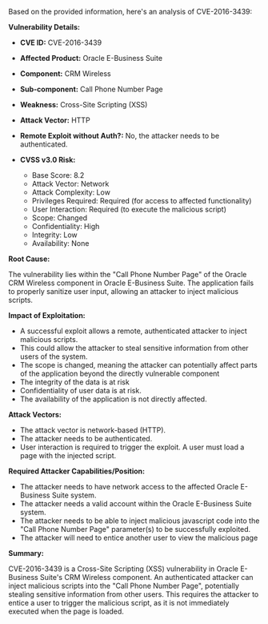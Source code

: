 Based on the provided information, here's an analysis of CVE-2016-3439:

**Vulnerability Details:**

*   **CVE ID:** CVE-2016-3439
*   **Affected Product:** Oracle E-Business Suite
*   **Component:** CRM Wireless
*   **Sub-component:** Call Phone Number Page

*   **Weakness:** Cross-Site Scripting (XSS)
*  **Attack Vector:** HTTP
*   **Remote Exploit without Auth?:** No, the attacker needs to be authenticated.
*   **CVSS v3.0 Risk:**
    *   Base Score: 8.2
    *   Attack Vector: Network
    *   Attack Complexity: Low
    *   Privileges Required: Required (for access to affected functionality)
    *   User Interaction: Required (to execute the malicious script)
    *   Scope: Changed
    *   Confidentiality: High
    *   Integrity: Low
    *   Availability: None

**Root Cause:**

The vulnerability lies within the "Call Phone Number Page" of the Oracle CRM Wireless component in Oracle E-Business Suite. The application fails to properly sanitize user input, allowing an attacker to inject malicious scripts.

**Impact of Exploitation:**

*   A successful exploit allows a remote, authenticated attacker to inject malicious scripts.
*   This could allow the attacker to steal sensitive information from other users of the system.
*  The scope is changed, meaning the attacker can potentially affect parts of the application beyond the directly vulnerable component
*   The integrity of the data is at risk
*   Confidentiality of user data is at risk.
*   The availability of the application is not directly affected.

**Attack Vectors:**

*   The attack vector is network-based (HTTP).
*   The attacker needs to be authenticated.
*   User interaction is required to trigger the exploit. A user must load a page with the injected script.

**Required Attacker Capabilities/Position:**

*   The attacker needs to have network access to the affected Oracle E-Business Suite system.
*   The attacker needs a valid account within the Oracle E-Business Suite system.
*   The attacker needs to be able to inject malicious javascript code into the "Call Phone Number Page" parameter(s) to be successfully exploited.
* The attacker will need to entice another user to view the malicious page

**Summary:**

CVE-2016-3439 is a Cross-Site Scripting (XSS) vulnerability in Oracle E-Business Suite's CRM Wireless component. An authenticated attacker can inject malicious scripts into the "Call Phone Number Page", potentially stealing sensitive information from other users. This requires the attacker to entice a user to trigger the malicious script, as it is not immediately executed when the page is loaded.